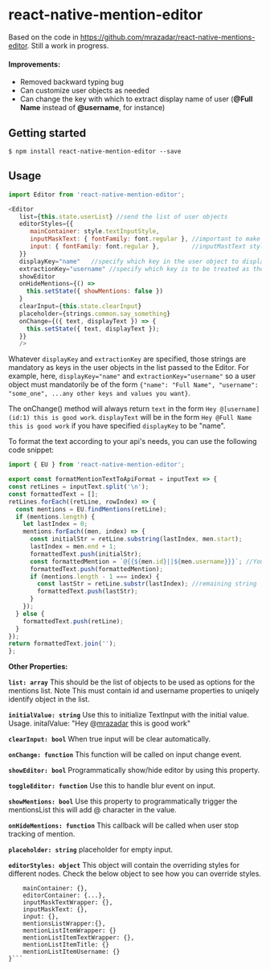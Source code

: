 
# react-native-mention-editor

Based on the code in https://github.com/mrazadar/react-native-mentions-editor. Still a work in progress.

#### Improvements: 
 - Removed backward typing bug
 - Can customize user objects as needed 
 - Can change the key with which to extract display name of user (**@Full Name** instead of **@username**, for instance)

## Getting started

`$ npm install react-native-mention-editor --save`

## Usage
```javascript
import Editor from 'react-native-mention-editor';

<Editor
   list={this.state.userList} //send the list of user objects
   editorStyles={{
      mainContainer: style.textInputStyle,
      inputMaskText: { fontFamily: font.regular }, //important to make sure input and 
      input: { fontFamily: font.regular },         //inputMastText styles match exactly
   }}
   displayKey="name"   //specify which key in the user object to display
   extractionKey="username" //specify which key is to be treated as the unique ID of user objects
   showEditor
   onHideMentions={() =>
     this.setState({ showMentions: false })
   }
   clearInput={this.state.clearInput}
   placeholder={strings.common.say_something}
   onChange={({ text, displayText }) => {
     this.setState({ text, displayText });
   }}
   />
```
  Whatever `displayKey` and `extractionKey` are specified, those strings are mandatory as keys in the user objects in the list passed to the Editor. For example, here, `displayKey="name"` and `extractionKey="username"` so a user object must mandatorily be of the form `{"name": "Full Name", "username": "some_one", ...any other keys and values you want}`.
  
  The onChange() method will always return ```text``` in the form ```Hey @[username](id:1) this is good work```. ```displayText``` will be in the form ```Hey @Full Name this is good work``` if you have specified ```displayKey``` to be "name". 
  
  To format the text according to your api's needs, you can use the following code snippet:
  
  ```javascript
  import { EU } from 'react-native-mention-editor';
  
  export const formatMentionTextToApiFormat = inputText => {
  const retLines = inputText.split('\n');
  const formattedText = [];
  retLines.forEach((retLine, rowIndex) => {
    const mentions = EU.findMentions(retLine);
    if (mentions.length) {
      let lastIndex = 0;
      mentions.forEach((men, index) => {
        const initialStr = retLine.substring(lastIndex, men.start);
        lastIndex = men.end + 1;
        formattedText.push(initialStr);
        const formattedMention = `@{{${men.id}||${men.username}}}`; //You can format the mention text anyway you want here. Remember that text will always have id as the extractionKey you specified
        formattedText.push(formattedMention);
        if (mentions.length - 1 === index) {
          const lastStr = retLine.substr(lastIndex); //remaining string
          formattedText.push(lastStr);
        }
      });
    } else {
      formattedText.push(retLine);
    }
  });
  return formattedText.join('');
};

  ```
  
  **Other Properties:**
  
  **`list: array`** This should be the list of objects to be used as options for the mentions list. Note This must contain id and username properties to uniqely identify object in the list.

**`initialValue: string`** Use this to initialize TextInput with the initial value. Usage. initalValue: "Hey @[mrazadar](id:1) this is good work"

**`clearInput: bool`** When true input will be clear automatically.

**`onChange: function`** This function will be called on input change event.

**`showEditor: bool`** Programmatically show/hide editor by using this property.

**`toggleEditor: function`** Use this to handle blur event on input.

**`showMentions: bool`** Use this property to programmatically trigger the mentionsList this will add @ character in the value.

**`onHideMentions: function`** This callback will be called when user stop tracking of mention.

**`placeholder: string`** placeholder for empty input.

**`editorStyles: object`** This object will contain the overriding styles for different nodes. Check the below object to see how you can override styles.

```editorStyles: {
    mainContainer: {}, 
    editorContainer: {...}, 
    inputMaskTextWrapper: {},
    inputMaskText: {},
    input: {},
    mentionsListWrapper:{},
    mentionListItemWrapper: {} 
    mentionListItemTextWrapper: {},
    mentionListItemTitle: {}
    mentionListItemUsername: {}
}```
